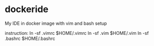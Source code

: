 # dockeride
My IDE in docker image
with vim and bash setup

instruction:
ln -sf .vimrc $HOME/.vimrc
ln -sf .vim $HOME/.vim
ln -sf .bashrc $HOME/.bashrc
